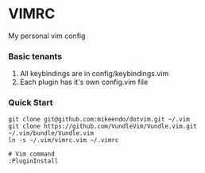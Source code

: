 # VIMRC

My personal vim config

### Basic tenants
1. All keybindings are in config/keybindings.vim
2. Each plugin has it's own config.vim file

### Quick Start
```
git clone git@github.com:mikeendo/dotvim.git ~/.vim
git clone https://github.com/VundleVim/Vundle.vim.git ~/.vim/bundle/Vundle.vim
ln -s ~/.vim/vimrc.vim ~/.vimrc
```

```
# Vim command
:PluginInstall
```
